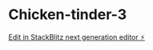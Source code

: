# Chicken-tinder-3

[Edit in StackBlitz next generation editor ⚡️](https://stackblitz.com/~/github.com/roelsgaard/Chicken-tinder-3)